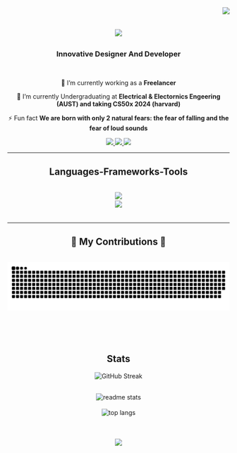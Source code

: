 <img align="right" src="https://visitor-badge.laobi.icu/badge?page_id=ZiadHAsan.ZiadHAsan" />

<h1 align="center">
    <img src="https://readme-typing-svg.herokuapp.com/?font=Righteous&size=35&center=true&vCenter=true&width=500&height=70&duration=4000&lines=Hey+There!+👋;+I'm+Ziad+Hasan!;" />
</h1>

<h3 align="center">Innovative Designer And Developer</h3>

<br/>

<div align="center">
 
 🔭 I’m currently working as a **Freelancer**
 
 🌱 I’m currently Undergraduating at **Electrical & Electornics Engeering (AUST) and taking CS50x 2024 (harvard)**


⚡ Fun fact **We are born with only 2 natural fears: the fear of falling and the fear of loud sounds**

 </div>
 
<div align="center"> 
  <a href="mailto:23ziadhasan@gmail.com">
    <img src="https://img.shields.io/badge/Gmail-333333?style=for-the-badge&logo=gmail&logoColor=red" />
  </a>
  <a href="https://www.linkedin.com/in/ziad-hasan-b63327211" >
    <img src="https://img.shields.io/badge/LinkedIn-0077B5?style=for-the-badge&logo=linkedin&logoColor=white" />
  </a>
  <a href="https://ziadhasan.github.io/portfolio/" target="_blank">
     <img src="https://img.shields.io/badge/Portfolio-FF5722?style=for-the-badge&logo=todoist&logoColor=white"/> <!-- sqlite, safari, google-chrome are other good icon options -->
  </a>
</div>

 <hr/>
 
<h2 align="center"> Languages-Frameworks-Tools </h2>
<br/>
<div align="center">
    <img src="https://skillicons.dev/icons?i=bootstrap,html,css,vscode,github,figma,tailwind,git,r" /> <br>
    <img src="https://skillicons.dev/icons?i=python,javascript,express,c,java,flask" /><br>
</div>

<br/>
<hr/>
<div align="center">
  <h2>🐍 My Contributions 🐍</h2>
  <br>
  <img alt="snake eating my contributions" src="https://raw.githubusercontent.com/ZiadHAsan/ZiadHAsan/output/github-contribution-grid-snake.svg" />
  
  <br/><br/><br/>
</div>

<div align="center">
    <h2 align="center"> Stats </h2>
<div align=center>
  <img src="https://streak-stats.demolab.com?user=ZiadHAsan&theme=onedark" alt="GitHub Streak""/>
<br/><br/>

  <img width=390 src="https://github-readme-stats.vercel.app/api?username=ZiadHAsan&count_private=true&show_icons=true&theme=react&rank_icon=github&border_radius=20" alt="readme stats" /> <br/> <br/>
  <img width=390 align="center" src="https://github-readme-stats.vercel.app/api/top-langs/?username=ZiadHAsan&hide=HTML&langs_count=8&layout=compact&theme=react&border_radius=10&size_weight=0.5&count_weight=0.5&exclude_repo=github-readme-stats" alt="top langs" />

<h1 align="center">
    <img src="https://readme-typing-svg.herokuapp.com/?font=Righteous&size=35&center=true&vCenter=true&width=500&height=70&duration=4000&lines=Contact+Me+Anytime;+I'm+Avilable+to+you!;" />
</h1>

<!---
ZiadHAsan/ZiadHAsan is a ✨ special ✨ repository because its `README.md` (this file) appears on your GitHub profile.
You can click the Preview link to take a look at your changes.
--->
